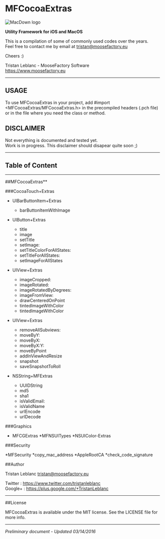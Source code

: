 # MFCocoaExtras

![MacDown logo](https://www.moosefactory.eu/resources/MooseFactoryRoundLogo.png)

**Utility Framework for iOS and MacOS**


This is a compilation of some of commonly used codes over the years.  
Feel free to contact me by email at <tristan@moosefactory.eu>

Cheers :)

Tristan Leblanc - MooseFactory Software  
<https://www.moosefactory.eu>

***

## USAGE

To use MFCocoaExtras in your project, add #import <MFCocoaExtras/MFCocoaExtras.h> in the precompiled headers (.pch file) or in the file where you need the class or method.

## DISCLAIMER

Not everything is documented and tested yet.  
Work is in progress. This disclaimer should disapear quite soon ;)

***

## Table of Content

***

##MFCocoaExtras**

###CocoaTouch+Extras

* UIBarButtonItem+Extras
    * barButtonItemWithImage

* UIButton+Extras
    * title
    * image
    * setTitle
    * setImage:
    * setTitleColorForAllStates:
    * setTitleForAllStates:
    * setImageForAllStates
* UIView+Extras
    * imageCropped:
    * imageRotated:
    * imageRotatedByDegrees:
    * imageFromView:
    * drawCenteredOnPoint
    * tintedImageWithColor
    * tintedImageWithColor
* UIView+Extras
    * removeAllSubviews:
    * moveByY:
    * moveByX:
    * moveByX:Y:
    * moveByPoint
    * addInViewAndResize
    * snapshot
    * saveSnapshotToRoll
* NSString+MFExtras
    * UUIDString
    * md5
    * sha1
    * isValidEmail:
    * isValidName
    * urlEncode
    * urlDecode

###Graphics

* MFCGExtras
    *MFNSUITypes
    *NSUIColor-Extras


###Security

*MFSecurity
    *copy_mac_address
    *AppleRootCA
    *check_code_signature

##Author

Tristan Leblanc <tristan@moosefactory.eu>

Twitter     :	<https://www.twitter.com/tristanleblanc>  
Google+     :	<https://plus.google.com/+TristanLeblanc>  

***

##License

MFCocoaExtras is available under the MIT license. See the LICENSE file for more info.

***

*Preliminary document - Updated 03/14/2016*